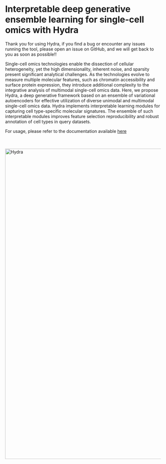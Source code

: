 # Interpretable deep generative ensemble learning for single-cell omics with Hydra

Thank you for using Hydra, if you find a bug or encounter any issues running the tool, please open an issue on GitHub, and we will get back to you as soon as possible!!

Single-cell omics technologies enable the dissection of cellular heterogeneity, yet the high dimensionality, inherent noise, and sparsity present significant analytical challenges. As the technologies evolve to measure multiple molecular features, such as chromatin accessibility and surface protein expression, they introduce additional complexity to the integrative analysis of multimodal single-cell omics data. Here, we propose Hydra, a deep generative framework based on an ensemble of variational autoencoders for effective utilization of diverse unimodal and multimodal single-cell omics data. Hydra implements interpretable learning modules for capturing cell type-specific molecular signatures. The ensemble of such interpretable modules improves feature selection reproducibility and robust annotation of cell types in query datasets.
</br>

For usage, please refer to the documentation available <a href="https://sydneybiox.github.io/Hydra/">here</a>

</br>
</br>

<img width="842" height="1005" alt="Hydra" src="https://github.com/user-attachments/assets/0ac47760-9cbb-4420-a4fb-74d74b777ed7" />
















